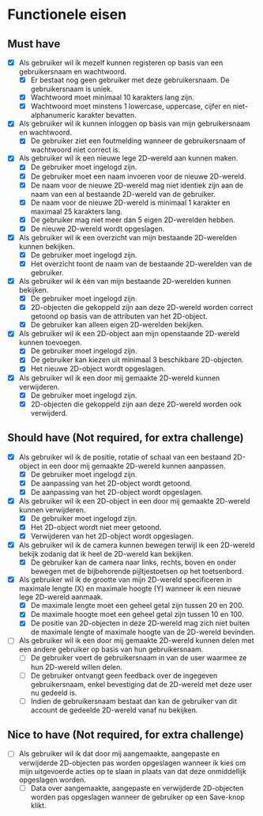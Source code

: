 # Functionele eisen

## Must have

- [x] Als gebruiker wil ik mezelf kunnen registeren op basis van een gebruikersnaam en wachtwoord.
  - [x] Er bestaat nog geen gebruiker met deze gebruikersnaam. De gebruikersnaam is uniek.
  - [x] Wachtwoord moet minimaal 10 karakters lang zijn.
  - [x] Wachtwoord moet minstens 1 lowercase, uppercase, cijfer en niet-alphanumeric karakter bevatten.
- [x] Als gebruiker wil ik kunnen inloggen op basis van mijn gebruikersnaam en wachtwoord.
  - [x] De gebruiker ziet een foutmelding wanneer de gebruikersnaam of wachtwoord niet correct is.
- [x] Als gebruiker wil ik een nieuwe lege 2D-wereld aan kunnen maken.
  - [x] De gebruiker moet ingelogd zijn.
  - [x] De gebruiker moet een naam invoeren voor de nieuwe 2D-wereld.
  - [x] De naam voor de nieuwe 2D-wereld mag niet identiek zijn aan de naam van een al bestaande 2D-wereld van de gebruiker.
  - [x] De naam voor de nieuwe 2D-wereld is minimaal 1 karakter en maximaal 25 karakters lang.
  - [x] De gebruiker mag niet meer dan 5 eigen 2D-werelden hebben.
  - [x] De nieuwe 2D-wereld wordt opgeslagen.
- [x] Als gebruiker wil ik een overzicht van mijn bestaande 2D-werelden kunnen bekijken.
  - [x] De gebruiker moet ingelogd zijn.
  - [x] Het overzicht toont de naam van de bestaande 2D-werelden van de gebruiker.
- [x] Als gebruiker wil ik één van mijn bestaande 2D-werelden kunnen bekijken.
  - [x] De gebruiker moet ingelogd zijn.
  - [x] 2D-objecten die gekoppeld zijn aan deze 2D-wereld worden correct getoond op basis van de attributen van het 2D-object.
  - [x] De gebruiker kan alleen eigen 2D-werelden bekijken.
- [x] Als gebruiker wil ik een 2D-object aan mijn openstaande 2D-wereld kunnen toevoegen.
  - [x] De gebruiker moet ingelogd zijn.
  - [x] De gebruiker kan kiezen uit minimaal 3 beschikbare 2D-objecten.
  - [x] Het nieuwe 2D-object wordt opgeslagen.
- [x] Als gebruiker wil ik een door mij gemaakte 2D-wereld kunnen verwijderen.
  - [x] De gebruiker moet ingelogd zijn.
  - [x] 2D-objecten die gekoppeld zijn aan deze 2D-wereld worden ook verwijderd.

## Should have (Not required, for extra challenge)

- [x] Als gebruiker wil ik de positie, rotatie of schaal van een bestaand 2D-object in een door mij gemaakte 2D-wereld kunnen aanpassen.
  - [x] De gebruiker moet ingelogd zijn.
  - [x] De aanpassing van het 2D-object wordt getoond.
  - [x] De aanpassing van het 2D-object wordt opgeslagen.
- [x] Als gebruiker wil ik een 2D-object in een door mij gemaakte 2D-wereld kunnen verwijderen.
  - [x] De gebruiker moet ingelogd zijn.
  - [x] Het 2D-object wordt niet meer getoond.
  - [x] Verwijderen van het 2D-object wordt opgeslagen.
- [x] Als gebruiker wil ik de camera kunnen bewegen terwijl ik een 2D-wereld bekijk zodanig dat ik heel de 2D-wereld kan bekijken.
  - [x] De gebruiker kan de camera naar links, rechts, boven en onder bewegen met de bijbehorende pijltjestoetsen op het toetsenbord.
- [x] Als gebruiker wil ik de grootte van mijn 2D-wereld specificeren in maximale lengte (X) en maximale hoogte (Y) wanneer ik een nieuwe lege 2D-wereld aanmaak.
  - [x] De maximale lengte moet een geheel getal zijn tussen 20 en 200.
  - [x] De maximale hoogte moet een geheel getal zijn tussen 10 en 100.
  - [x] De positie van 2D-objecten in deze 2D-wereld mag zich niet buiten de maximale lengte of maximale hoogte van de 2D-wereld bevinden.
- [ ] Als gebruiker wil ik een door mij gemaakte 2D-wereld kunnen delen met een andere gebruiker op basis van hun gebruikersnaam.
  - [ ] De gebruiker voert de gebruikersnaam in van de user waarmee ze hun 2D-wereld willen delen.
  - [ ] De gebruiker ontvangt geen feedback over de ingegeven gebruikersnaam, enkel bevestiging dat de 2D-wereld met deze user nu gedeeld is.
  - [ ] Indien de gebruikersnaam bestaat dan kan de gebruiker van dit account de gedeelde 2D-wereld vanaf nu bekijken.

## Nice to have (Not required, for extra challenge)

- [ ] Als gebruiker wil ik dat door mij aangemaakte, aangepaste en verwijderde 2D-objecten pas worden opgeslagen wanneer ik kies om mijn uitgevoerde acties op te slaan in plaats van dat deze onmiddellijk opgeslagen worden.
  - [ ] Data over aangemaakte, aangepaste en verwijderde 2D-objecten worden pas opgeslagen wanneer de gebruiker op een Save-knop klikt.
